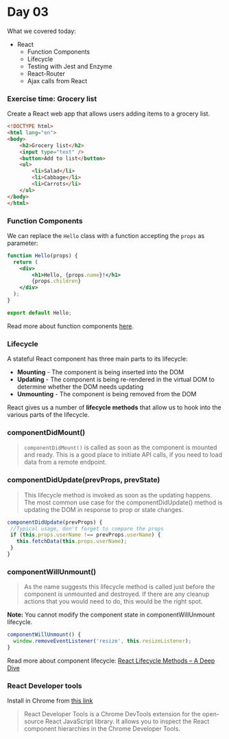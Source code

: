# Day 03

What we covered today:

* React
  * Function Components
  * Lifecycle
  * Testing with Jest and Enzyme
  * React-Router
  * Ajax calls from React
  
### Exercise time: Grocery list

Create a React web app that allows users adding items to a grocery list.

```html
<!DOCTYPE html>
<html lang="en">
<body>
    <h2>Grocery list</h2>
    <input type="text" />
    <button>Add to list</button>
    <ul>
        <li>Salad</li>
        <li>Cabbage</li>
        <li>Carrots</li>
    </ul>    
</body>
</html>
```  

### Function Components

We can replace the `Hello` class with a function accepting the `props` as parameter:

```jsx harmony
function Hello(props) {
  return (
    <div>
        <h1>Hello, {props.name}!</h1>
        {props.children}
    </div>
  );
}

export default Hello;
```

Read more about function components [here](https://reactjs.org/tutorial/tutorial.html#function-components).

### Lifecycle

A stateful React component has three main parts to its lifecycle:

* **Mounting** - The component is being inserted into the DOM
* **Updating** - The component is being re-rendered in the virtual DOM to determine whether the DOM needs updating
* **Unmounting** - The component is being removed from the DOM

React gives us a number of **lifecycle methods** that allow us to hook into the various parts of the lifecycle.

### componentDidMount()

>`componentDidMount()` is called as soon as the component is mounted and ready. This is a good place to initiate API calls, 
>if you need to load data from a remote endpoint.

### componentDidUpdate(prevProps, prevState)

>This lifecycle method is invoked as soon as the updating happens. The most common use case for the componentDidUpdate() 
method is updating the DOM in response to prop or state changes.

```javascript
componentDidUpdate(prevProps) {
 //Typical usage, don't forget to compare the props
 if (this.props.userName !== prevProps.userName) {
   this.fetchData(this.props.userName);
 }
}
```

### componentWillUnmount()

>As the name suggests this lifecycle method is called just before the component is unmounted and destroyed. 
If there are any cleanup actions that you would need to do, this would be the right spot.

**Note:** You cannot modify the component state in componentWillUnmount lifecycle.

```javascript
componentWillUnmount() {
  window.removeEventListener('resize', this.resizeListener);
}
```

Read more about component lifecycle: [React Lifecycle Methods – A Deep Dive](https://programmingwithmosh.com/javascript/react-lifecycle-methods/)

### React Developer tools

Install in Chrome from [this link](https://chrome.google.com/webstore/detail/react-developer-tools/fmkadmapgofadopljbjfkapdkoienihi?hl=en)

> React Developer Tools is a Chrome DevTools extension for the open-source React JavaScript library. 
It allows you to inspect the React component hierarchies in the Chrome Developer Tools.
